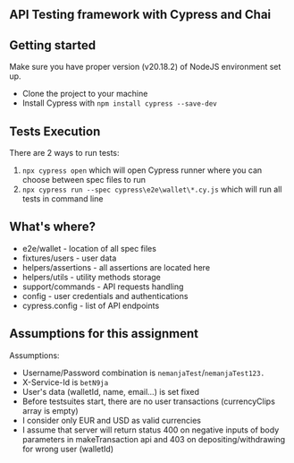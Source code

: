 ## API Testing framework with Cypress and Chai

## Getting started
Make sure you have proper version (v20.18.2) of NodeJS environment set up.
- Clone the project to your machine
- Install Cypress with `npm install cypress --save-dev`

## Tests Execution
There are 2 ways to run tests:
1. `npx cypress open` which will open Cypress runner where you can choose between spec files to run
2. `npx cypress run --spec cypress\e2e\wallet\*.cy.js` which will run all tests in command line

## What's where?
- e2e/wallet - location of all spec files
- fixtures/users - user data
- helpers/assertions - all assertions are located here
- helpers/utils - utility methods storage
- support/commands - API requests handling
- config - user credentials and authentications
- cypress.config - list of API endpoints

## Assumptions for this assignment
Assumptions:
- Username/Password combination is `nemanjaTest`/`nemanjaTest123.`
- X-Service-Id is `betN9ja`
- User's data (walletId, name, email...) is set fixed
- Before testsuites start, there are no user transactions (currencyClips array is empty)
- I consider only EUR and USD as valid currencies
- I assume that server will return status 400 on negative inputs of body parameters in makeTransaction api and 403 on depositing/withdrawing for wrong user (walletId)